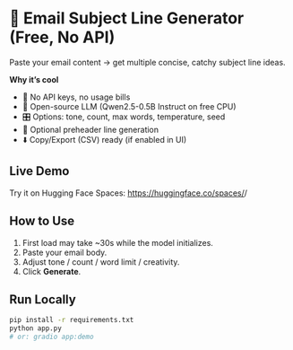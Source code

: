 # 📧 Email Subject Line Generator (Free, No API)

Paste your email content → get multiple concise, catchy subject line ideas.

**Why it’s cool**
- 🚫 No API keys, no usage bills
- 🧠 Open-source LLM (Qwen2.5-0.5B Instruct on free CPU)
- 🎛️ Options: tone, count, max words, temperature, seed
- 📝 Optional preheader line generation
- ⬇️ Copy/Export (CSV) ready (if enabled in UI)

## Live Demo
Try it on Hugging Face Spaces: https://huggingface.co/spaces/<your-username>/<your-space-name>

## How to Use
1. First load may take ~30s while the model initializes.
2. Paste your email body.
3. Adjust tone / count / word limit / creativity.
4. Click **Generate**.

## Run Locally
```bash
pip install -r requirements.txt
python app.py
# or: gradio app:demo
